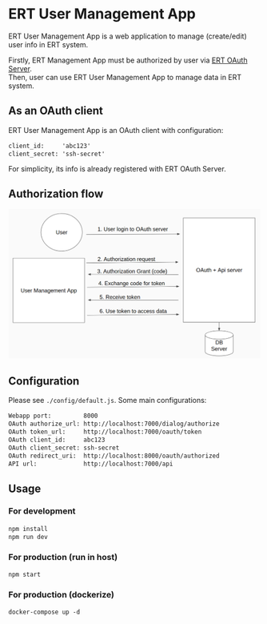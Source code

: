 # ERT User Management App

ERT User Management App is a web application to manage (create/edit) user info in ERT system.

Firstly, ERT Management App must be authorized by user via [ERT OAuth Server](https://github.com/huymluu/ert-auth).  
Then, user can use ERT User Management App to manage data in ERT system.

## As an OAuth client

ERT User Management App is an OAuth client with configuration:
```
client_id:     'abc123'
client_secret: 'ssh-secret'
```

For simplicity, its info is already registered with ERT OAuth Server.

## Authorization flow

![](docs/authorization-flow.png)

## Configuration

Please see `./config/default.js`. Some main configurations:
```
Webapp port:         8000
OAuth authorize_url: http://localhost:7000/dialog/authorize
OAuth token_url:     http://localhost:7000/oauth/token
OAuth client_id:     abc123
OAuth client_secret: ssh-secret
OAuth redirect_uri:  http://localhost:8000/oauth/authorized
API url:             http://localhost:7000/api
```

## Usage

### For development
```
npm install
npm run dev
```

### For production (run in host)

```
npm start
```

### For production (dockerize)

```
docker-compose up -d
```